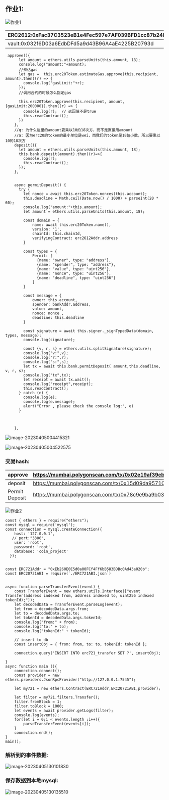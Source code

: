 ## 作业1:


![作业1](作业1.png)


| ERC2612:0xFac37C3523eB1e4Fec597e7AF039BFD1cc87b24F |
| -------------------------------------------------- |
| vault:0x032f6D03a6EdbDFd5a9d43B96A4aE4225B20793d   |

```
 approve(){
      let amount = ethers.utils.parseUnits(this.amount, 18);
      console.log("amount:"+amount);
      //预估gas
      let gas =  this.erc20Token.estimateGas.approve(this.recipient, amount).then((r) => {
        console.log("gasLimit:"+r);
      });
      //调用合约的时候怎么指定gas

      this.erc20Token.approve(this.recipient, amount,{gasLimit:200000}).then((r) => {
        console.log(r);  // 返回值不是true
        this.readContract();
      })
    },
    //q: 为什么这里的amount要乘以10的18次方，而不是直接用amount
    //a: 因为erc20的token的最小单位是wei，而我们的token是18位小数，所以要乘以10的18次方
    deposit(){
      let amount = ethers.utils.parseUnits(this.amount, 18);
      this.bank.deposit(amount).then((r)=>{
        console.log(r);
        this.readContract();
      });
    },


    async permitDeposit() {
      try {
        let nonce = await this.erc20Token.nonces(this.account);
        this.deadline = Math.ceil(Date.now() / 1000) + parseInt(20 * 60);
        console.log("amount:"+this.amount);
        let amount = ethers.utils.parseUnits(this.amount, 18);
        
        const domain = {
            name: await this.erc20Token.name(),
            version: '1',
            chainId: this.chainId,
            verifyingContract: erc2612Addr.address
        }

        const types = {
            Permit: [
              {name: "owner", type: "address"},
              {name: "spender", type: "address"},
              {name: "value", type: "uint256"},
              {name: "nonce", type: "uint256"},
              {name: "deadline", type: "uint256"}
            ]
        }

        const message = {
            owner: this.account,
            spender: bankAddr.address,
            value: amount,
            nonce: nonce ,
            deadline: this.deadline
        }

        const signature = await this.signer._signTypedData(domain, types, message);
        console.log(signature);

        const {v, r, s} = ethers.utils.splitSignature(signature);
        console.log("v:",v);
        console.log("r:",r);
        console.log("s:",s);
        let tx = await this.bank.permitDeposit( amount,this.deadline, v, r, s);
        console.log("tx",tx);
        let receipt = await tx.wait();
        console.log("receipt",receipt);
        this.readContract();
      } catch (e) {
        console.log(e);
        console.log(e.message);
        alert("Error , please check the console log:", e)
      }
      


    },
```

![image-20230405004415321](image-20230405004415321.png)

![image-20230405004522575](image-20230405004522575.png)

### 交易hash:

| approve        | https://mumbai.polygonscan.com/tx/0x02e19af39cb7039dff16631d89d47ca31184d3ed8dfb05b959299f6f5c2f2422 |
| -------------- | ------------------------------------------------------------ |
| deposit        | https://mumbai.polygonscan.com/tx/0x15d09da957104cd16bb1b8c46fad57b5a75b3a120bc553df6318f42dfa2c2345 |
| Permit Deposit | https://mumbai.polygonscan.com/tx/0x78c9e9ba9b0325e4953a933b3ab9d69dcbd6e160ad09a0cc71822dc3bb76ea0f |

![作业2](作业2.png)

```
const { ethers } = require("ethers");
const mysql = require('mysql');
const connection = mysql.createConnection({
    host: '127.0.0.1',
   // port:"3306",
    user: 'root',
    password: 'root',
    database: 'coin_project'
  });
  

const ERC721Addr = "0xEb260E0E5d0a00FCf4Ff6bB583BDBc0Ad43a020b";
const ERC20721ABI = require(`./ERC721ABI.json`)


async function parseTransferEvent(event) {
    const TransferEvent = new ethers.utils.Interface(["event Transfer(address indexed from, address indexed to, uint256 indexed tokenId);"]);
    let decodedData = TransferEvent.parseLog(event);
    let from = decodedData.args.from;
    let to = decodedData.args.to;
    let tokenId = decodedData.args.tokenId;
    console.log("from:" + from);
    console.log("to:" + to);
    console.log("tokenId:" + tokenId);

    // insert to db
    const insertObj = { from: from, to: to, tokenId: tokenId };
   
    connection.query('INSERT INTO erc721_transfer SET ?', insertObj);
   
}
async function main (){
    connection.connect();
    const provider = new ethers.providers.JsonRpcProvider("http://127.0.0.1:7545");
    
    let my721 = new ethers.Contract(ERC721Addr,ERC20721ABI,provider);

    let filter = my721.filters.Transfer();
    filter.fromBlock = 1;
    filter.toBlock = 1000;
    let events = await provider.getLogs(filter);
    console.log(events);
    for(let i = 0;i < events.length ;i++){
        parseTransferEvent(events[i]);
    }
    connection.end();
}
main();
```

### 解析到的事件数据:

![image-20230405130101830](image-20230405130101830.png)

### 保存数据到本地mysql:

![image-20230405130135510](image-20230405130135510.png)